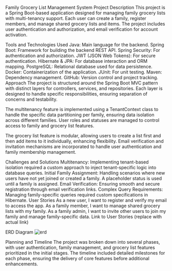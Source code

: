 Family Grocery List Management System
Project Description
This project is a Spring Boot-based application designed for managing family grocery lists with multi-tenancy support. Each user can create a family, register members, and manage shared grocery lists and items. The project includes user authentication and authorization, and email verification for account activation.

Tools and Technologies Used
Java: Main language for the backend.
Spring Boot: Framework for building the backend REST API.
Spring Security: For authentication and authorization.
JWT (JSON Web Tokens): For secure authentication.
Hibernate & JPA: For database interaction and ORM mapping.
PostgreSQL: Relational database used for data persistence.
Docker: Containerization of the application.
JUnit: For unit testing.
Maven: Dependency management.
GitHub: Version control and project tracking.
Approach
The project is structured around the Spring Boot MVC pattern with distinct layers for controllers, services, and repositories. Each layer is designed to handle specific responsibilities, ensuring separation of concerns and testability.

The multitenancy feature is implemented using a TenantContext class to handle the specific data partitioning per family, ensuring data isolation across different families. User roles and statuses are managed to control access to family and grocery list features.

The grocery list feature is modular, allowing users to create a list first and then add items to it individually, enhancing flexibility. Email verification and invitation mechanisms are incorporated to handle user authentication and family membership management.

Challenges and Solutions
Multitenancy: Implementing tenant-based isolation required a custom approach to inject tenant-specific logic into database queries.
Initial Family Assignment: Handling scenarios where new users have not yet joined or created a family. A placeholder status is used until a family is assigned.
Email Verification: Ensuring smooth and secure registration through email verification links.
Complex Query Requirements: Managing family-specific queries required custom specifications in Hibernate.
User Stories
As a new user, I want to register and verify my email to access the app.
As a family member, I want to manage shared grocery lists with my family.
As a family admin, I want to invite other users to join my family and manage family-specific data.
Link to User Stories (replace with actual link)

ERD Diagram
![erd](https://github.com/user-attachments/assets/eeb7a47f-edfc-4ce1-a75d-1001d4ba81d2)




Planning and Timeline
The project was broken down into several phases, with user authentication, family management, and grocery list features prioritized in the initial stages. The timeline included detailed milestones for each phase, ensuring the delivery of core features before additional enhancements.
